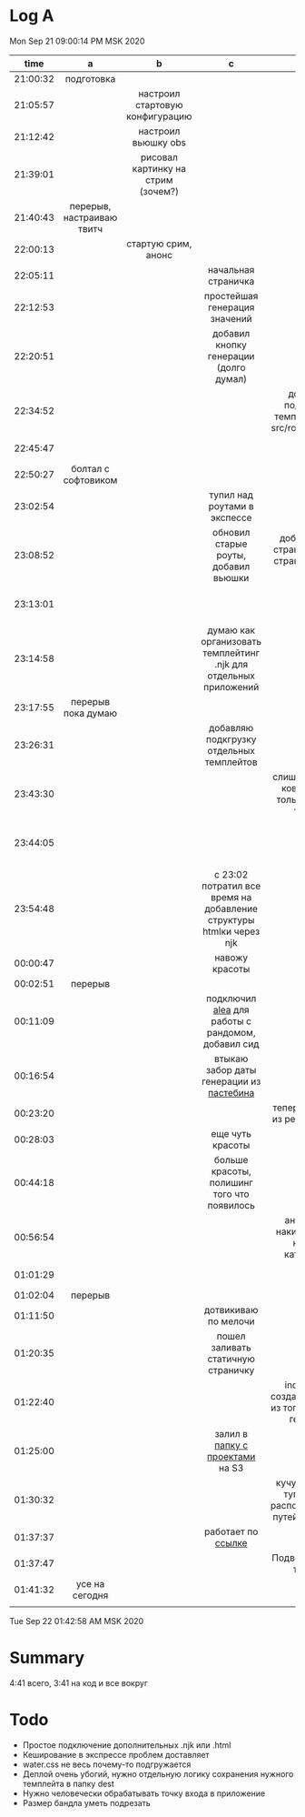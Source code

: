 # Log A

Mon Sep 21 09:00:14 PM MSK 2020

|   time   |             a             |                 b                  |                                  c                                  |                          x                          |                        z                         |
| :------: | :-----------------------: | :--------------------------------: | :-----------------------------------------------------------------: | :-------------------------------------------------: | :----------------------------------------------: |
| 21:00:32 |        подготовка         |                                    |                                                                     |                                                     |                                                  |
| 21:05:57 |                           |  настроил стартовую конфигурацию   |                                                                     |                                                     |                                                  |
| 21:12:42 |                           |        настроил вьюшку obs         |                                                                     |                                                     |                                                  |
| 21:39:01 |                           | рисовал картинку на стрим (зочем?) |                                                                     |                                                     |                                                  |
| 21:40:43 | перерыв, настраиваю твитч |                                    |                                                                     |                                                     |                                                  |
| 22:00:13 |                           |        стартую срим, анонс         |                                                                     |                                                     |                                                  |
| 22:05:11 |                           |                                    |                         начальная страничка                         |                                                     |                                                  |
| 22:12:53 |                           |                                    |                    простейшая генерация значений                    |                                                     |                                                  |
| 22:20:51 |                           |                                    |               добавил кнопку генерации (долго думал)                |                                                     |                                                  |
| 22:34:52 |                           |                                    |                                                                     |   добавил подгрузку темплейтов из src/rooms/views   |                                                  |
| 22:45:47 |                           |                                    |                                                                     |                                                     |            добавил базовый темплейет             |
| 22:50:27 |    болтал с софтовиком    |                                    |                                                                     |                                                     |                                                  |
| 23:02:54 |                           |                                    |                    тупил над роутами в экспессе                     |                                                     |                                                  |
| 23:08:52 |                           |                                    |                обновил старые роуты, добавил вьюшки                 |   добавил эту страничку в на страничку [--->][1]    |                                                  |
| 23:13:01 |                           |                                    |                                                                     |                                                     |        добавлял ссылочку в прошлом пункте        |
| 23:14:58 |                           |                                    |  думаю как организовать темплейтинг .njk для отдельных приложений   |                                                     |                                                  |
| 23:17:55 |    перерыв пока думаю     |                                    |                                                                     |                                                     |                                                  |
| 23:26:31 |                           |                                    |              добавляю подкгрузку отдельных темплейтов               |                                                     |                                                  |
| 23:43:30 |                           |                                    |                                                                     |     слишком долго ковырялся, только время трачу     |                                                  |
| 23:44:05 |                           |                                    |                                                                     |                                                     | вхордковиживаю просто контент под текущую задачу |
| 23:54:48 |                           |                                    | c 23:02 потратил все время на добавление структуры htmlки через njk |                                                     |                                                  |
| 00:00:47 |                           |                                    |                           навожу красоты                            |                                                     |                                                  |
| 00:02:51 |          перерыв          |                                    |                                                                     |                                                     |                                                  |
| 00:11:09 |                           |                                    |       подключил [alea][2] для работы с рандомом, добавил сид        |                                                     |                                                  |
| 00:16:54 |                           |                                    |            втыкаю забор даты генерации из [пастебина][3]            |                                                     |                                                  |
| 00:23:20 |                           |                                    |                                                                     |            теперь генерит из ремоут даты            |                                                  |
| 00:28:03 |                           |                                    |                          еще чуть красоты                           |                                                     |                                                  |
| 00:44:18 |                           |                                    |             больше красоты, полишинг того что появилось             |                                                     |                                                  |
| 00:56:54 |                           |                                    |                                                                     |       анимаций накинул, пару новых категорий        |                                                  |
| 01:01:29 |                           |                                    |                                                                     |                                                     |             все еще что-то подчищаю              |
| 01:02:04 |          перерыв          |                                    |                                                                     |                                                     |                                                  |
| 01:11:50 |                           |                                    |                        дотвикиваю по мелочи                         |                                                     |                                                  |
| 01:20:35 |                           |                                    |                 пошел заливать статичную страничку                  |                                                     |                                                  |
| 01:22:40 |                           |                                    |                                                                     | index.html создал вручную из того что серв генерит  |                                                  |
| 01:25:00 |                           |                                    |                залил в [папку с проектами][4] на S3                 |                                                     |                                                  |
| 01:30:32 |                           |                                    |                                                                     | кучу времени туплю над расположением путей и файлов |                                                  |
| 01:37:37 |                           |                                    |                       работает по [ссылке][5]                       |                                                     |                                                  |
| 01:37:47 |                           |                                    |                                                                     |                Подвожу итоги, тещуу                 |                                                  |
| 01:41:32 |      усе на сегодня       |                                    |                                                                     |                                                     |                                                  |
|          |                           |                                    |                                                                     |                                                     |                                                  |

Tue Sep 22 01:42:58 AM MSK 2020

[1]: /rooms/speedruns/
[2]: https://github.com/davidbau/seedrandom#other-fast-prng-algorithms
[3]: https://pastebin.com/raw/48XxXi5P
[4]: http://www.tynrare.net/apps/projects/speedrun-theme-gen/
[5]: http://www.tynrare.net/apps/projects/speedrun-theme-gen/#SpeedrunA

# Summary

4:41 всего, 3:41 на код и все вокруг

# Todo

- Простое подключение дополнительных .njk или .html
- Кеширование в экспрессе проблем доставляет
- water.css не весь почему-то подгружается
- Деплой очень убогий, нужно отдельную логику сохранения нужного темплейта в папку dest
- Нужно человечески обрабатывать точку входа в приложение
- Размер бандла уметь подрезать
